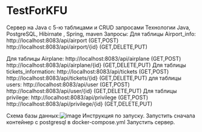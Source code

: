 # TestForKFU
Сервер на Java с 5-ю таблицами и CRUD запросами
Технологии Java, PostgreSQL, Hibirnate , Spring, maven
Запросы:
Для таблицы Airport_info:
http://localhost:8083/api/airport                (GET,POST)
http://localhost:8083/api/airport/{id}           (GET,DELETE,PUT)

Для таблицы Airplane:
http://localhost:8083/api/airplane                (GET,POST)
http://localhost:8083/api/airplane/{id}           (GET,DELETE,PUT)
Для таблицы tickets_information:
http://localhost:8083/api/tickets                (GET,POST)
http://localhost:8083/api/tickets/{id}           (GET,DELETE,PUT)
для таблицы users:
http://localhost:8083/api/user              (GET,POST)
http://localhost:8083/api/user/{id}           (GET,DELETE,PUT)
Для таблицы privilege:
http://localhost:8083/api/privilege                (GET,POST)
http://localhost:8083/api/privilege/{id}           (GET,DELETE,PUT)

Схема базы данных:![image](https://user-images.githubusercontent.com/93660848/202805447-e4e64ae1-3a2a-4ded-a55a-967d9f7b192a.png)
Инструкция по запуску. 
Запустить сначала контейнер с postgresql в docker-compose.yml
Запустить сервер.
